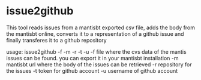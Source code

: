 issue2github
============

This tool reads issues from a mantisbt exported csv file, adds the body from the mantisbt online, converts it to a representation of a github issue and finally transferes it to a github repository

usage: issue2github -f <file> -m <mantisurl> -r <repository> -t <token> -u
       <user>
 -f <file>         file where the cvs data of the mantis issues can be
                   found. you can export it in your mantisbt installation
 -m <mantisurl>    mantisbt url where the body of the issues can be
                   retrieved
 -r <repository>   repository for the issues
 -t <token>        token for github account
 -u <user>         username of github account
